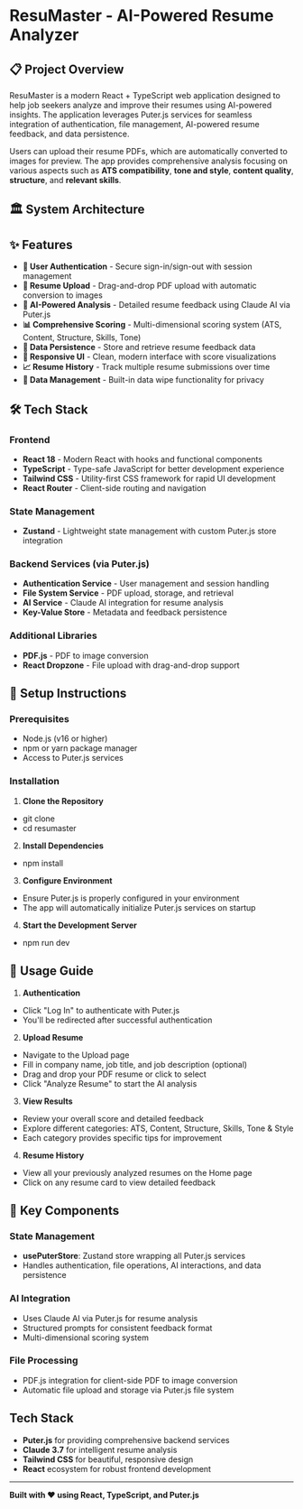# ResuMaster - AI-Powered Resume Analyzer

## 📋 Project Overview

ResuMaster is a modern React + TypeScript web application designed to help job seekers analyze and improve their resumes using AI-powered insights. The application leverages Puter.js services for seamless integration of authentication, file management, AI-powered resume feedback, and data persistence.

Users can upload their resume PDFs, which are automatically converted to images for preview. The app provides comprehensive analysis focusing on various aspects such as **ATS compatibility**, **tone and style**, **content quality**, **structure**, and **relevant skills**.

## 🏛️ System Architecture


## ✨ Features

- **🔐 User Authentication** - Secure sign-in/sign-out with session management
- **📄 Resume Upload** - Drag-and-drop PDF upload with automatic conversion to images
- **🤖 AI-Powered Analysis** - Detailed resume feedback using Claude AI via Puter.js
- **📊 Comprehensive Scoring** - Multi-dimensional scoring system (ATS, Content, Structure, Skills, Tone)
- **💾 Data Persistence** - Store and retrieve resume feedback data
- **📱 Responsive UI** - Clean, modern interface with score visualizations
- **📈 Resume History** - Track multiple resume submissions over time
- **🧹 Data Management** - Built-in data wipe functionality for privacy

## 🛠️ Tech Stack

### Frontend
- **React 18** - Modern React with hooks and functional components
- **TypeScript** - Type-safe JavaScript for better development experience
- **Tailwind CSS** - Utility-first CSS framework for rapid UI development
- **React Router** - Client-side routing and navigation

### State Management
- **Zustand** - Lightweight state management with custom Puter.js store integration

### Backend Services (via Puter.js)
- **Authentication Service** - User management and session handling
- **File System Service** - PDF upload, storage, and retrieval
- **AI Service** - Claude AI integration for resume analysis
- **Key-Value Store** - Metadata and feedback persistence

### Additional Libraries
- **PDF.js** - PDF to image conversion
- **React Dropzone** - File upload with drag-and-drop support

## 🚀 Setup Instructions

### Prerequisites
- Node.js (v16 or higher)
- npm or yarn package manager
- Access to Puter.js services

### Installation

1. **Clone the Repository**
- git clone <repository-url>
- cd resumaster

2. **Install Dependencies**
- npm install

3. **Configure Environment**
- Ensure Puter.js is properly configured in your environment
- The app will automatically initialize Puter.js services on startup

4. **Start the Development Server**
- npm run dev


## 📖 Usage Guide

1. **Authentication**
- Click "Log In" to authenticate with Puter.js
- You'll be redirected after successful authentication

2. **Upload Resume**
- Navigate to the Upload page
- Fill in company name, job title, and job description (optional)
- Drag and drop your PDF resume or click to select
- Click "Analyze Resume" to start the AI analysis

3. **View Results**
- Review your overall score and detailed feedback
- Explore different categories: ATS, Content, Structure, Skills, Tone & Style
- Each category provides specific tips for improvement

4. **Resume History**
- View all your previously analyzed resumes on the Home page
- Click on any resume card to view detailed feedback


## 🔧 Key Components

### State Management
- **usePuterStore**: Zustand store wrapping all Puter.js services
- Handles authentication, file operations, AI interactions, and data persistence

### AI Integration  
- Uses Claude AI via Puter.js for resume analysis
- Structured prompts for consistent feedback format
- Multi-dimensional scoring system

### File Processing
- PDF.js integration for client-side PDF to image conversion
- Automatic file upload and storage via Puter.js file system


## Tech Stack 

- **Puter.js** for providing comprehensive backend services
- **Claude 3.7** for intelligent resume analysis
- **Tailwind CSS** for beautiful, responsive design
- **React** ecosystem for robust frontend development

---

**Built with ❤️ using React, TypeScript, and Puter.js**

